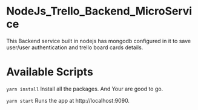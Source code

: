 # NodeJs_Trello_Backend_MicroService
This Backend service built in nodejs has mongodb configured in it to save user/user authentication and trello board cards details.

# Available Scripts

``` yarn install ```
Install all the packages. And Your are good to go.

``` yarn start ``` 
Runs the app at http://localhost:9090.


